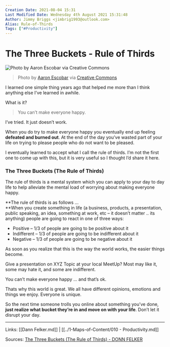 ```yaml
---
Creation Date: 2021-08-04 15:31
Last Modified Date: Wednesday 4th August 2021 15:31:48
Author: Jimmy Briggs <jimbrig1993@outlook.com>
Alias: Rule-of-Thirds
Tags: ["#Productivity"]
---
```


# The Three Buckets - Rule of Thirds

![Photo by Aaron Escobar via Creative Commons](https://www.donnfelker.com/wp-content/uploads/2016/02/ducks.jpg)
> Photo by [Aaron Escobar](https://www.flickr.com/photos/aaronescobar/) via [Creative Commons](https://creativecommons.org/licenses/by/2.0/)

I learned one simple thing years ago that helped me more than I think anything else I’ve learned in awhile.

What is it?

> You can’t make everyone happy.

I’ve tried. It just doesn’t work.

When you do try to make everyone happy you eventually end up feeling **defeated and burned out**. At the end of the day you’ve wasted part of your life on trying to please people who do not want to be pleased.

I eventually learned to accept what I call the rule of thirds. I’m not the first one to come up with this, but it is very useful so I thought I’d share it here.

### The Three Buckets (The Rule of Thirds)

The rule of thirds is a mental system which you can apply to your day to day life to help alleviate the mental load of worrying about making everyone happy.

**The rule of thirds is as follows …  
**When you create something in life (a business, products, a presentation, public speaking, an idea, something at work, etc – it doesn’t matter .. its anything) people are going to react in one of three ways:

-   Positive – 1/3 of people are going to be positive about it
-   Indifferent – 1/3 of people are going to be indifferent about it
-   Negative – 1/3 of people are going to be negative about it

As soon as you realize that this is the way the world works, the easier things become.

Give a presentation on XYZ Topic at your local MeetUp? Most may like it, some may hate it, and some are indifferent.

You can’t make everyone happy … and that’s ok.

Thats why this world is great. We all have different opinions, emotions and things we enjoy. Everyone is unique.

So the next time someone trolls you online about something you’ve done, **just realize what bucket they’re in and move on with your life**. Don’t let it disrupt your day.


***

Links: [[Dann Felker.md]] | [[../1-Maps-of-Content/010 - Productivity.md]]

Sources: [The Three Buckets (The Rule of Thirds) - DONN FELKER](https://www.donnfelker.com/the-rule-of-thirds/)

